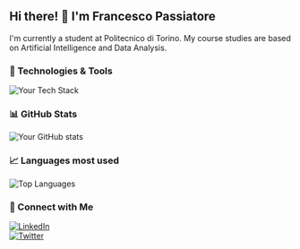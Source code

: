 ## Hi there! 👋 I'm Francesco Passiatore  

I'm currently a student at Politecnico di Torino.
My course studies are based on Artificial Intelligence and Data Analysis. 

### 🚀 Technologies & Tools  
![Your Tech Stack](https://skillicons.dev/icons?i=python,js,react,git,java,rust,ts)  

### 📊 GitHub Stats  
![Your GitHub stats](https://github-readme-stats.vercel.app/api?username=FrancescoPassiatore&show_icons=true&theme=radical)  


### 📈 Languages most used
![Top Languages](https://github-readme-stats.vercel.app/api/top-langs/?username=FrancescoPassiatore&layout=compact&theme=radical)  


### 🔗 Connect with Me  
[![LinkedIn](https://img.shields.io/badge/-LinkedIn-blue?style=flat-square&logo=linkedin)](https://linkedin.com/in/yourprofile)  
[![Twitter](https://img.shields.io/badge/-Twitter-blue?style=flat-square&logo=twitter)](https://twitter.com/yourhandle)  
